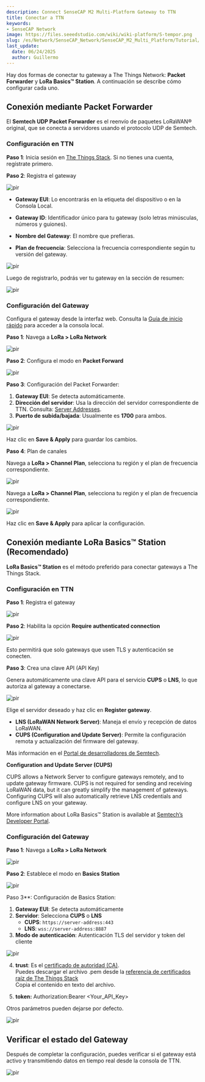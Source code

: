 ```yaml
---
description: Connect SenseCAP M2 Multi-Platform Gateway to TTN
title: Conectar a TTN
keywords:
- SenseCAP Network
image: https://files.seeedstudio.com/wiki/wiki-platform/S-tempor.png
slug: /es/Network/SenseCAP_Network/SenseCAP_M2_Multi_Platform/Tutorial/Connect-M2-Multi-Platform-Gateway-to-The-Things-Network
last_update:
  date: 06/24/2025
  author: Guillermo
---
```




Hay dos formas de conectar tu gateway a The Things Network: **Packet Forwarder** y **LoRa Basics™ Station**. A continuación se describe cómo configurar cada uno.

## **Conexión mediante Packet Forwarder**

El **Semtech UDP Packet Forwarder** es el reenvío de paquetes LoRaWAN® original, que se conecta a servidores usando el protocolo UDP de Semtech.

### Configuración en TTN

**Paso 1**: Inicia sesión en [The Things Stack](https://eu1.cloud.thethings.network/console). Si no tienes una cuenta, regístrate primero.

**Paso 2**: Registra el gateway

<p style={{textAlign: 'center'}}><img src="https://files.seeedstudio.com/wiki/SenseCAP/M2_Multi-Platform/register2.png" alt="pir" width={600} height="auto" /></p>

- **Gateway EUI**: Lo encontrarás en la etiqueta del dispositivo o en la Consola Local.  

- **Gateway ID**: Identificador único para tu gateway (solo letras minúsculas, números y guiones).  

- **Nombre del Gateway**: El nombre que prefieras.  

- **Plan de frecuencia**: Selecciona la frecuencia correspondiente según tu versión del gateway.

<p style={{textAlign: 'center'}}><img src="https://files.seeedstudio.com/wiki/SenseCAP/M2_Multi-Platform/set1.png" alt="pir" width={600} height="auto" /></p>


Luego de registrarlo, podrás ver tu gateway en la sección de resumen:

<p style={{textAlign: 'center'}}><img src="https://files.seeedstudio.com/wiki/SenseCAP/M2_Multi-Platform/set2.png" alt="pir" width={600} height="auto" /></p>


### Configuración del Gateway

Configura el gateway desde la interfaz web. Consulta la [Guía de inicio rápido](https://files.seeedstudio.com/products/SenseCAP/M2_Multi-Platform_Gateway/Quick_Start_for_SenseCAP_Gateway_&_Sensors.pdf) para acceder a la consola local.

**Paso 1**: Navega a **LoRa > LoRa Network**

<p style={{textAlign: 'center'}}><img src="https://files.seeedstudio.com/wiki/SenseCAP/M2_Multi-Platform/lora_network.png" alt="pir" width={600} height="auto" /></p>

**Paso 2**: Configura el modo en **Packet Forward**

<p style={{textAlign: 'center'}}><img src="https://files.seeedstudio.com/wiki/SenseCAP/M2_Multi-Platform/packet.png" alt="pir" width={600} height="auto" /></p>

**Paso 3**: Configuración del Packet Forwarder:

1. **Gateway EUI**: Se detecta automáticamente.  
2. **Dirección del servidor**: Usa la dirección del servidor correspondiente de TTN. Consulta: [Server Addresses](https://www.thethingsindustries.com/docs/the-things-stack/concepts/server-addresses/).  
3. **Puerto de subida/bajada**: Usualmente es **1700** para ambos.

<p style={{textAlign: 'center'}}><img src="https://files.seeedstudio.com/wiki/SenseCAP/M2_Multi-Platform/server_address.png" alt="pir" width={600} height="auto" /></p>

Haz clic en **Save & Apply** para guardar los cambios.

**Paso 4**: Plan de canales

Navega a **LoRa > Channel Plan**, selecciona tu región y el plan de frecuencia correspondiente.

<p style={{textAlign: 'center'}}><img src="https://files.seeedstudio.com/wiki/SenseCAP/M2_Multi-Platform/lora_network.png" alt="pir" width={600} height="auto" /></p>

Navega a **LoRa > Channel Plan**, selecciona tu región y el plan de frecuencia correspondiente.

<p style={{textAlign: 'center'}}><img src="https://files.seeedstudio.com/wiki/SenseCAP/M2_Multi-Platform/setting3.png" alt="pir" width={600} height="auto" /></p>

Haz clic en **Save & Apply** para aplicar la configuración.



## **Conexión mediante LoRa Basics™ Station (Recomendado)**

**LoRa Basics™ Station** es el método preferido para conectar gateways a The Things Stack.

### Configuración en TTN

**Paso 1**: Registra el gateway

<p style={{textAlign: 'center'}}><img src="https://files.seeedstudio.com/wiki/SenseCAP/M2_Multi-Platform/register2.png" alt="pir" width={600} height="auto" /></p>

**Paso 2**: Habilita la opción **Require authenticated connection**

<p style={{textAlign: 'center'}}><img src="https://files.seeedstudio.com/wiki/SenseCAP/M2_Multi-Platform/enable_setting.png" alt="pir" width={600} height="auto" /></p>

Esto permitirá que solo gateways que usen TLS y autenticación se conecten.

**Paso 3**: Crea una clave API (API Key)

Genera automáticamente una clave API para el servicio **CUPS** o **LNS**, lo que autoriza al gateway a conectarse.

<p style={{textAlign: 'center'}}><img src="https://files.seeedstudio.com/wiki/SenseCAP/M2_Multi-Platform/APIkey.png" alt="pir" width={600} height="auto" /></p>

Elige el servidor deseado y haz clic en **Register gateway**.

- **LNS (LoRaWAN Network Server)**: Maneja el envío y recepción de datos LoRaWAN.  
- **CUPS (Configuration and Update Server)**: Permite la configuración remota y actualización del firmware del gateway.

Más información en el [Portal de desarrolladores de Semtech](https://lora-developers.semtech.com/resources/tools/lora-basics/lora-basics-for-gateways/).

**Configuration and Update Server (CUPS)**

CUPS allows a Network Server to configure gateways remotely, and to update gateway firmware. CUPS is not required for sending and receiving LoRaWAN data, but it can greatly simplify the management of gateways. Configuring CUPS will also automatically retrieve LNS credentials and configure LNS on your gateway.

More information about LoRa Basics™ Station is available at [Semtech’s Developer Portal](https://lora-developers.semtech.com/resources/tools/lora-basics/lora-basics-for-gateways/).





### Configuración del Gateway

**Paso 1**: Navega a **LoRa > LoRa Network**

<p style={{textAlign: 'center'}}><img src="https://files.seeedstudio.com/wiki/SenseCAP/M2_Multi-Platform/lora_network.png" alt="pir" width={600} height="auto" /></p>

**Paso 2**: Establece el modo en **Basics Station**

<p style={{textAlign: 'center'}}><img src="https://files.seeedstudio.com/wiki/SenseCAP/M2_Multi-Platform/basic.png" alt="pir" width={600} height="auto" /></p>

Paso 3**: Configuración de Basics Station:

1. **Gateway EUI**: Se detecta automáticamente  
2. **Servidor**: Selecciona **CUPS** o **LNS**  
   - **CUPS**: `https://server-address:443`  
   - **LNS**: `wss://server-address:8887`  
3. **Modo de autenticación**: Autenticación TLS del servidor y token del cliente  

<p style={{textAlign: 'center'}}><img src="https://files.seeedstudio.com/wiki/SenseCAP/M2_Multi-Platform/url.png" alt="pir" width={600} height="auto" /></p>

4. **trust**: Es el [certificado de autoridad (CA)](https://en.wikipedia.org/wiki/Certificate_authority).  
   Puedes descargar el archivo .pem desde la [referencia de certificados raíz de The Things Stack](https://www.thethingsindustries.com/docs/reference/root-certificates/)  
   Copia el contenido en texto del archivo.

5. **token:** Authorization:Bearer &lt;Your_API_Key&gt;

Otros parámetros pueden dejarse por defecto.

<p style={{textAlign: 'center'}}><img src="https://files.seeedstudio.com/wiki/SenseCAP/M2_Multi-Platform/token.png" alt="pir" width={600} height="auto" /></p>

## Verificar el estado del Gateway

Después de completar la configuración, puedes verificar si el gateway está activo y transmitiendo datos en tiempo real desde la consola de TTN.

<p style={{textAlign: 'center'}}><img src="https://files.seeedstudio.com/wiki/SenseCAP/M2_Multi-Platform/status.png" alt="pir" width={600} height="auto" /></p>
